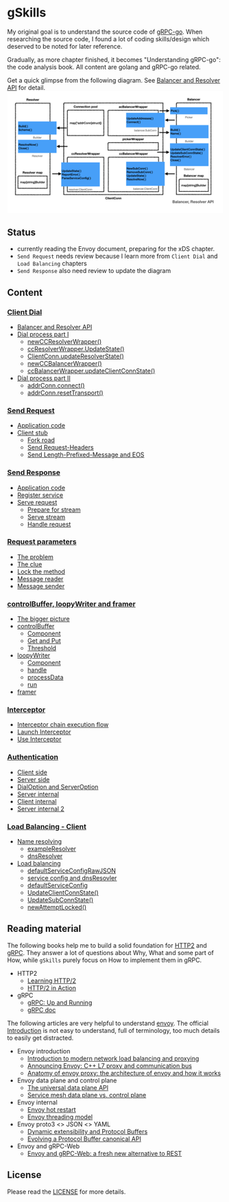 # gSkills

My original goal is to understand the source code of [gRPC-go](https://github.com/grpc/grpc-go). When researching the source code, I found a lot of coding skills/design which deserved to be noted for later reference. 

Gradually, as more chapter finished, it becomes "Understanding gRPC-go": the code analysis book. All content are golang and gRPC-go related. 

Get a quick glimpse from the following diagram. See  [Balancer and Resolver API](docs/dial.md#balancer-and-resolver-api) for detail.
![images.008](images/images.008.png)

## Status
- currently reading the Envoy document, preparing for the xDS chapter.
- `Send Request` needs review because I learn more from `Client Dial` and `Load Balancing` chapters
- `Send Response` also need review to update the diagram

## Content 

### [Client Dial](docs/dial.md)
- [Balancer and Resolver API](docs/dial.md#balancer-and-resolver-api)
- [Dial process part I](docs/dial.md#dial-process-part-i)
  - [newCCResolverWrapper()](docs/dial.md#newccresolverwrapper)
  - [ccResolverWrapper.UpdateState()](docs/dial.md#ccresolverwrapperupdatestate)
  - [ClientConn.updateResolverState()](docs/dial.md#clientconnupdateresolverstate)
  - [newCCBalancerWrapper()](docs/dial.md#newccbalancerwrapper)
  - [ccBalancerWrapper.updateClientConnState()](docs/dial.md#ccbalancerwrapperupdateclientconnstate)
- [Dial process part II](docs/dial.md#dial-process-part-ii)
  - [addrConn.connect()](docs/dial.md#addrconnconnect)
  - [addrConn.resetTransport()](docs/dial.md#addrconnresettransport)

### [Send Request](docs/request.md)
- [Application code](docs/request.md#application-code)
- [Client stub](docs/request.md#client-stub)
  - [Fork road](docs/request.md#fork-road)
  - [Send Request-Headers](docs/request.md#send-request-headers)
  - [Send Length-Prefixed-Message and EOS](docs/request.md#send-length-prefixed-message-and-eos)
  
### [Send Response](docs/response.md)
- [Application code](docs/response.md#application-code)
- [Register service](docs/response.md#register-service)
- [Serve request](docs/response.md#serve-request)                                
  - [Prepare for stream](docs/response.md#prepare-for-stream)
  - [Serve stream](docs/response.md#serve-stream) 
  - [Handle request](docs/response.md#handle-request)

### [Request parameters](docs/parameters.md)
- [The problem](docs/parameters.md#the-problem)                                
- [The clue](docs/parameters.md#the-clue)                                
- [Lock the method](docs/parameters.md#lock-the-method)
- [Message reader](docs/parameters.md#message-reader)                                
- [Message sender](docs/parameters.md#message-sender)

### [controlBuffer, loopyWriter and framer](docs/control.md)
- [The bigger picture](docs/control.md#the-bigger-picture)                                
- [controlBuffer](docs/control.md#controlbuffer)                                
  - [Component](docs/control.md#component)
  - [Get and Put](docs/control.md#get-and-put)
  - [Threshold](docs/control.md#threshold)
- [loopyWriter](docs/control.md#loopywriter)                                
  - [Component](docs/control.md#component-1)
  - [handle](docs/control.md#handle)
  - [processData](docs/control.md#processdata)
  - [run](docs/control.md#run)
- [framer](docs/control.md#framer)                                

### [Interceptor](docs/interceptor.md)
- [Interceptor chain execution flow](docs/interceptor.md#interceptor-chain-execution-flow)   
- [Launch Interceptor](docs/interceptor.md#launch-interceptor)  
- [Use Interceptor](docs/interceptor.md#use-interceptor)

### [Authentication](docs/auth.md)
- [Client side](docs/auth.md#client-side)
- [Server side](docs/auth.md#server-side)
- [DialOption and ServerOption](docs/auth.md#dialoption-and-serveroption)
- [Server internal](docs/auth.md#server-internal)
- [Client internal](docs/auth.md#client-internal)
- [Server internal 2](docs/auth.md#server-internal-2)

### [Load Balancing - Client](docs/load.md)
- [Name resolving](docs/load.md#name-resolving)
  - [exampleResolver](docs/load.md#exampleresolver)
  - [dnsResolver](docs/load.md#dnsresolver)
- [Load balancing](docs/load.md#load-balancing)
  - [defaultServiceConfigRawJSON](docs/load.md#defaultserviceconfigrawjson)
  - [service config and dnsResovler](docs/load.md#service-config-and-dnsresovler)
  - [defaultServiceConfig](docs/load.md#defaultserviceconfig)
  - [UpdateClientConnState()](docs/load.md#updateclientconnstate)
  - [UpdateSubConnState()](docs/load.md#updatesubconnstate)
  - [newAttemptLocked()](docs/load.md#newattemptlocked)


## Reading material
The following books help me to build a solid foundation for [HTTP2](https://tools.ietf.org/html/rfc7540) and [gRPC](https://www.grpc.io/docs/). They answer a lot of questions about Why, What and some part of How, while `gSkills` purely focus on How to implement them in gRPC.

- HTTP2
  - [Learning HTTP/2](https://www.oreilly.com/library/view/learning-http2/9781491962435/)
  - [HTTP/2 in Action](https://www.manning.com/books/http2-in-action?query=http2)
- gRPC
  - [gRPC: Up and Running](https://www.oreilly.com/library/view/grpc-up-and/9781492058328/)
  - [gRPC doc](https://github.com/grpc/grpc/tree/master/doc)

The following articles are very helpful to understand [envoy](http://envoyproxy.io). The official [Introduction](https://www.envoyproxy.io/docs/envoy/v1.16.0/intro/intro) is not easy to understand, full of terminology, too much details to easily get distracted.
- Envoy introduction
  - [Introduction to modern network load balancing and proxying](https://blog.envoyproxy.io/introduction-to-modern-network-load-balancing-and-proxying-a57f6ff80236)
  - [Announcing Envoy: C++ L7 proxy and communication bus](https://eng.lyft.com/announcing-envoy-c-l7-proxy-and-communication-bus-92520b6c8191)
  - [Anatomy of envoy proxy: the architecture of envoy and how it works](https://songrgg.github.io/architecture/deeper-understanding-to-envoy/)
- Envoy data plane and control plane
  - [The universal data plane API](https://blog.envoyproxy.io/the-universal-data-plane-api-d15cec7a)
  - [Service mesh data plane vs. control plane](https://blog.envoyproxy.io/service-mesh-data-plane-vs-control-plane-2774e720f7fc)
- Envoy internal
  - [Envoy hot restart](https://blog.envoyproxy.io/envoy-hot-restart-1d16b14555b5)
  - [Envoy threading model](https://blog.envoyproxy.io/envoy-threading-model-a8d44b922310)
- Envoy proto3 <> JSON <> YAML
  - [Dynamic extensibility and Protocol Buffers](https://blog.envoyproxy.io/dynamic-extensibility-and-protocol-buffers-dcd0bf0b8801)
  - [Evolving a Protocol Buffer canonical API](https://blog.envoyproxy.io/evolving-a-protocol-buffer-canonical-api-e1b2c2ca0dec)
- Envoy and gRPC-Web
  - [Envoy and gRPC-Web: a fresh new alternative to REST](https://blog.envoyproxy.io/envoy-and-grpc-web-a-fresh-new-alternative-to-rest-6504ce7eb880)

## License
Please read the [LICENSE](LICENSE) for more details.
